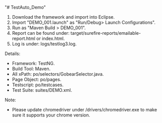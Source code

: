 "# TestAuto_Demo" 
1. Download the framework and import into Eclipse.
2. Import "DEMO_001.launch" as "Run/Debug> Launch Configurations".
3. Run as "Maven Build > DEMO_001".
4. Report can be found under: target/surefire-reports/emailable-report.html or index.html.
5. Log is under: logs/testlog3.log.

Details:
- Framework: TestNG.
- Build Tool: Maven.
- All xPath: po/selectors/GobearSelector.java.
- Page Object: po/pages.
- Testscript: po/testcases.
- Test Suite: suites/DEMO.xml.

Note: 
- Please update chromedriver under /drivers/chromedriver.exe to make sure it supports your chrome version.
